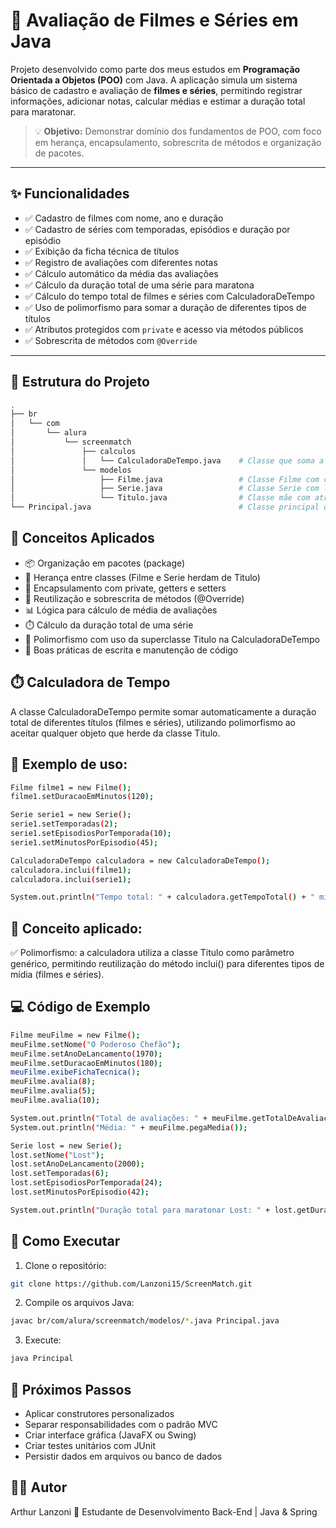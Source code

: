 # 🎥 Avaliação de Filmes e Séries em Java

Projeto desenvolvido como parte dos meus estudos em **Programação Orientada a Objetos (POO)** com Java. A aplicação simula um sistema básico de cadastro e avaliação de **filmes e séries**, permitindo registrar informações, adicionar notas, calcular médias e estimar a duração total para maratonar.

> 💡 **Objetivo:** Demonstrar domínio dos fundamentos de POO, com foco em herança, encapsulamento, sobrescrita de métodos e organização de pacotes.

---

## ✨ Funcionalidades

- ✅ Cadastro de filmes com nome, ano e duração
- ✅ Cadastro de séries com temporadas, episódios e duração por episódio
- ✅ Exibição da ficha técnica de títulos
- ✅ Registro de avaliações com diferentes notas
- ✅ Cálculo automático da média das avaliações
- ✅ Cálculo da duração total de uma série para maratona
- ✅ Cálculo do tempo total de filmes e séries com CalculadoraDeTempo
- ✅ Uso de polimorfismo para somar a duração de diferentes tipos de títulos
- ✅ Atributos protegidos com `private` e acesso via métodos públicos
- ✅ Sobrescrita de métodos com `@Override`

---

## 📁 Estrutura do Projeto

```bash
.
├── br
│   └── com
│       └── alura
│           └── screenmatch
│               ├── calculos
│               │   └── CalculadoraDeTempo.java    # Classe que soma a duração total dos títulos
│               └── modelos
│                   ├── Filme.java                 # Classe Filme com campo específico 'diretor'
│                   ├── Serie.java                 # Classe Serie com lógica de duração por episódios
│                   └── Titulo.java                # Classe mãe com atributos e métodos comuns
└── Principal.java                                 # Classe principal de execução
```

## 🧠 Conceitos Aplicados

- 📦 Organização em pacotes (package)
- 🧬 Herança entre classes (Filme e Serie herdam de Titulo)
- 🔐 Encapsulamento com private, getters e setters
- 🔁 Reutilização e sobrescrita de métodos (@Override)
- 📊 Lógica para cálculo de média de avaliações
- ⏱️ Cálculo da duração total de uma série
- 🧠 Polimorfismo com uso da superclasse Titulo na CalculadoraDeTempo
- 🧹 Boas práticas de escrita e manutenção de código

## ⏱️ Calculadora de Tempo

A classe CalculadoraDeTempo permite somar automaticamente a duração total de diferentes títulos (filmes e séries), utilizando polimorfismo ao aceitar qualquer objeto que herde da classe Titulo.

## 🧮 Exemplo de uso:

```bash
Filme filme1 = new Filme();
filme1.setDuracaoEmMinutos(120);

Serie serie1 = new Serie();
serie1.setTemporadas(2);
serie1.setEpisodiosPorTemporada(10);
serie1.setMinutosPorEpisodio(45);

CalculadoraDeTempo calculadora = new CalculadoraDeTempo();
calculadora.inclui(filme1);
calculadora.inclui(serie1);

System.out.println("Tempo total: " + calculadora.getTempoTotal() + " minutos");
```

## 📌 Conceito aplicado:

✅ Polimorfismo: a calculadora utiliza a classe Titulo como parâmetro genérico, permitindo reutilização do método inclui() para diferentes tipos de mídia (filmes e séries).

## 💻 Código de Exemplo

```bash
Filme meuFilme = new Filme();
meuFilme.setNome("O Poderoso Chefão");
meuFilme.setAnoDeLancamento(1970);
meuFilme.setDuracaoEmMinutos(180);
meuFilme.exibeFichaTecnica();
meuFilme.avalia(8);
meuFilme.avalia(5);
meuFilme.avalia(10);

System.out.println("Total de avaliações: " + meuFilme.getTotalDeAvaliacoes());
System.out.println("Média: " + meuFilme.pegaMedia());

Serie lost = new Serie();
lost.setNome("Lost");
lost.setAnoDeLancamento(2000);
lost.setTemporadas(6);
lost.setEpisodiosPorTemporada(24);
lost.setMinutosPorEpisodio(42);

System.out.println("Duração total para maratonar Lost: " + lost.getDuracaoEmMinutos() + " minutos");

```

## 🚀 Como Executar

1. Clone o repositório:

```bash
git clone https://github.com/Lanzoni15/ScreenMatch.git
```

2. Compile os arquivos Java:

```bash
javac br/com/alura/screenmatch/modelos/*.java Principal.java
```

3. Execute:

```bash
java Principal
```

## 🔧 Próximos Passos

- Aplicar construtores personalizados
- Separar responsabilidades com o padrão MVC
- Criar interface gráfica (JavaFX ou Swing)
- Criar testes unitários com JUnit
- Persistir dados em arquivos ou banco de dados

## 👨‍💻 Autor

Arthur Lanzoni
📍 Estudante de Desenvolvimento Back-End | Java & Spring
